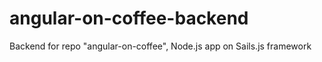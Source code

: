 angular-on-coffee-backend
=========================

Backend for repo "angular-on-coffee", Node.js app on Sails.js framework
